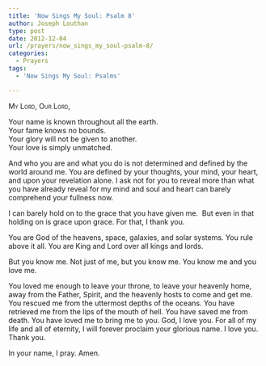 ```yaml
---
title: 'Now Sings My Soul: Psalm 8'
author: Joseph Louthan
type: post
date: 2012-12-04
url: /prayers/now_sings_my_soul-psalm-8/
categories:
  - Prayers
tags:
  - 'Now Sings My Soul: Psalms'

---
```

<div style="font-variant: small-caps;">
  My Lord, Our Lord,
</div>

Your name is known throughout all the earth.  
Your fame knows no bounds.  
Your glory will not be given to another.  
Your love is simply unmatched.

And who you are and what you do is not determined and defined by the world around me. You are defined by your thoughts, your mind, your heart, and upon your revelation alone. I ask not for you to reveal more than what you have already reveal for my mind and soul and heart can barely comprehend your fullness now.

I can barely hold on to the grace that you have given me.  But even in that holding on is grace upon grace. For that, I thank you.

You are God of the heavens, space, galaxies, and solar systems. You rule above it all. You are King and Lord over all kings and lords.

But you know me. Not just of me, but you know me. You know me and you love me.

You loved me enough to leave your throne, to leave your heavenly home, away from the Father, Spirit, and the heavenly hosts to come and get me. You rescued me from the uttermost depths of the oceans. You have retrieved me from the lips of the mouth of hell. You have saved me from death. You have loved me to bring me to you.
God, I love you. For all of my life and all of eternity, I will forever proclaim your glorious name. I love you. Thank you.

In your name, I pray.
Amen.